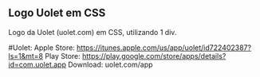 ## Logo Uolet em CSS

Logo da Uolet (uolet.com) em CSS, utilizando 1 div.

#Uolet:
Apple Store: https://itunes.apple.com/us/app/uolet/id722402387?ls=1&mt=8
Play Store: https://play.google.com/store/apps/details?id=com.uolet.app
Download: uolet.com/app